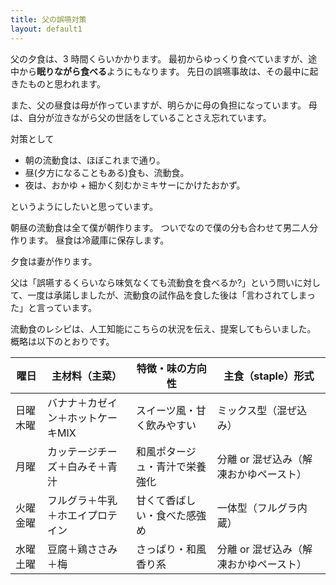 ```yaml
---
title: 父の誤嚥対策
layout: default1
---
```

父の夕食は、3 時間くらいかかります。
最初からゆっくり食べていますが、途中から**眠りながら食べる**ようにもなります。
先日の誤嚥事故は、その最中に起きたものと思われます。

また、父の昼食は母が作っていますが、明らかに母の負担になっています。
母は、自分が泣きながら父の世話をしていることさえ忘れています。

対策として
- 朝の流動食は、ほぼこれまで通り。
- 昼(夕方になることもある)食も、流動食。
- 夜は、おかゆ + 細かく刻むかミキサーにかけたおかず。

というようにしたいと思っています。

朝昼の流動食は全て僕が朝作ります。
ついでなので僕の分も合わせて男二人分作ります。
昼食は冷蔵庫に保存します。

夕食は妻が作ります。

父は「誤嚥するくらいなら味気なくても流動食を食べるか?」という問いに対して、一度は承諾しましたが、流動食の試作品を食した後は「言わされてしまった」と言っています。

流動食のレシピは、人工知能にこちらの状況を伝え、提案してもらいました。
概略は以下のとおりです。

| 曜日 | 主材料（主菜） | 特徴・味の方向性 | 主食（staple）形式 |
| --- | ------------ | ------------- | ---------------- |
| 日曜木曜 | バナナ＋カゼイン＋ホットケーキMIX | スイーツ風・甘く飲みやすい | ミックス型（混ぜ込み） |
| 月曜 | カッテージチーズ＋白みそ＋青汁 | 和風ポタージュ・青汁で栄養強化 | 分離 or 混ぜ込み（解凍おかゆペースト） |
| 火曜金曜 | フルグラ＋牛乳＋ホエイプロテイン | 甘くて香ばしい・食べた感強め  | 一体型（フルグラ内蔵） |
| 水曜土曜 | 豆腐＋鶏ささみ＋梅 | さっぱり・和風香り系 | 分離 or 混ぜ込み（解凍おかゆペースト） |
